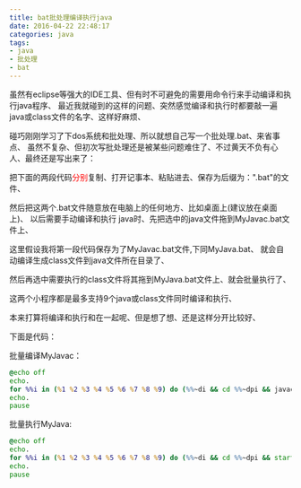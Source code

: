 ```yaml
---
title: bat批处理编译执行java
date: 2016-04-22 22:48:17
categories: java
tags:
- java
- 批处理
- bat
---
```


虽然有eclipse等强大的IDE工具、但有时不可避免的需要用命令行来手动编译和执行java程序、
最近我就碰到的这样的问题、突然感觉编译和执行时都要敲一遍java或class文件的名字、这样好麻烦、

碰巧刚刚学习了下dos系统和批处理、所以就想自己写一个批处理.bat、来省事点、
虽然不复杂、但初次写批处理还是被某些问题难住了、不过黄天不负有心人、最终还是写出来了：

把下面的两段代码<font color=red>分别</font>复制、打开记事本、粘贴进去、保存为后缀为：".bat"的文件、

然后把这两个.bat文件随意放在电脑上的任何地方、比如桌面上(建议放在桌面上)、
以后需要手动编译和执行 java时、先把选中的java文件拖到MyJavac.bat文件上、

这里假设我将第一段代码保存为了MyJavac.bat文件,下同MyJava.bat、
就会自动编译生成class文件到java文件所在目录了、

然后再选中需要执行的class文件将其拖到MyJava.bat文件上、就会批量执行了、

这两个小程序都是最多支持9个java或class文件同时编译和执行、

本来打算将编译和执行和在一起呢、但是想了想、还是这样分开比较好、


下面是代码：


批量编译MyJavac：
```bat
@echo off
echo.
for %%i in (%1 %2 %3 %4 %5 %6 %7 %8 %9) do (%%~di && cd %%~dpi && javac %%i && if %errorlevel%==0 echo %%~nxi编译完成 )
echo.
pause
```

批量执行MyJava:
```bat
@echo off
echo.
for %%i in (%1 %2 %3 %4 %5 %6 %7 %8 %9) do (%%~di && cd %%~dpi && start call java %%~ni )
echo.
pause
```
